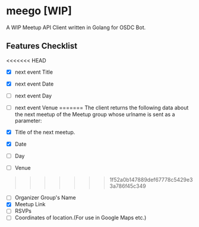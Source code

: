 # meego [WIP]

A WIP Meetup API Client written in Golang for OSDC Bot.

## Features Checklist

<<<<<<< HEAD
- [x] next event Title
- [x] next event Date
- [ ] next event Day
- [ ] next event Venue
=======
The client returns the following data about the next meetup of the Meetup group whose urlname is sent as a parameter:

- [x] Title of the next meetup.
- [x] Date
- [ ] Day
- [ ] Venue
>>>>>>> 1f52a0b147889def67778c5429e33a786f45c349
- [ ] Organizer Group's Name
- [x] Meetup Link
- [ ] RSVPs
- [ ] Coordinates of location.(For use in Google Maps etc.)
